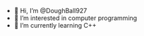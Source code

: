 - 👋 Hi, I’m @DoughBall927
- 👀 I’m interested in computer programming
- 🌱 I’m currently learning C++
